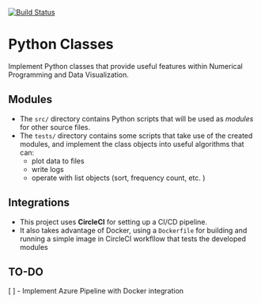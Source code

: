 [![Build Status](https://robertpoenaru.visualstudio.com/test-pipelines/_apis/build/status/basavyr.python-classes?branchName=master)](https://robertpoenaru.visualstudio.com/test-pipelines/_build/latest?definitionId=3&branchName=master)

# Python Classes 
Implement Python classes that provide useful features within Numerical Programming and Data Visualization.

## Modules

* The `src/` directory contains Python scripts that will be used as *modules* for other source files.
* The `tests/` directory contains some scripts that take use of the created modules, and implement the class objects into useful algorithms that can:
  * plot data to files
  * write logs 
  * operate with list objects (sort, frequency count, etc. )

## Integrations

* This project uses **CircleCI** for setting up a CI/CD pipeline.
* It also takes advantage of Docker, using a `Dockerfile` for building and running a simple image in CircleCI workfllow that tests the developed modules

## TO-DO

[ ] - Implement Azure Pipeline with Docker integration
